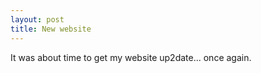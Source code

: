 ```yaml
--- 
layout: post
title: New website
---
```


It was about time to get my website up2date... once again.

